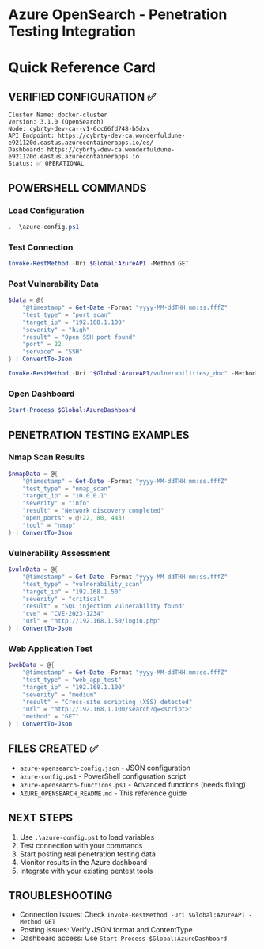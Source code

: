 # Azure OpenSearch - Penetration Testing Integration
# Quick Reference Card

## VERIFIED CONFIGURATION ✅
```
Cluster Name: docker-cluster
Version: 3.1.0 (OpenSearch)
Node: cybrty-dev-ca--v1-6cc66fd748-b5dxv
API Endpoint: https://cybrty-dev-ca.wonderfuldune-e921120d.eastus.azurecontainerapps.io/es/
Dashboard: https://cybrty-dev-ca.wonderfuldune-e921120d.eastus.azurecontainerapps.io
Status: ✅ OPERATIONAL
```

## POWERSHELL COMMANDS

### Load Configuration
```powershell
. .\azure-config.ps1
```

### Test Connection
```powershell
Invoke-RestMethod -Uri $Global:AzureAPI -Method GET
```

### Post Vulnerability Data
```powershell
$data = @{
    "@timestamp" = Get-Date -Format "yyyy-MM-ddTHH:mm:ss.fffZ"
    "test_type" = "port_scan"
    "target_ip" = "192.168.1.100"
    "severity" = "high"
    "result" = "Open SSH port found"
    "port" = 22
    "service" = "SSH"
} | ConvertTo-Json

Invoke-RestMethod -Uri "$Global:AzureAPI/vulnerabilities/_doc" -Method POST -Body $data -ContentType "application/json"
```

### Open Dashboard
```powershell
Start-Process $Global:AzureDashboard
```

## PENETRATION TESTING EXAMPLES

### Nmap Scan Results
```powershell
$nmapData = @{
    "@timestamp" = Get-Date -Format "yyyy-MM-ddTHH:mm:ss.fffZ"
    "test_type" = "nmap_scan"
    "target_ip" = "10.0.0.1"
    "severity" = "info"
    "result" = "Network discovery completed"
    "open_ports" = @(22, 80, 443)
    "tool" = "nmap"
} | ConvertTo-Json
```

### Vulnerability Assessment
```powershell
$vulnData = @{
    "@timestamp" = Get-Date -Format "yyyy-MM-ddTHH:mm:ss.fffZ"
    "test_type" = "vulnerability_scan"
    "target_ip" = "192.168.1.50"
    "severity" = "critical"
    "result" = "SQL injection vulnerability found"
    "cve" = "CVE-2023-1234"
    "url" = "http://192.168.1.50/login.php"
} | ConvertTo-Json
```

### Web Application Test
```powershell
$webData = @{
    "@timestamp" = Get-Date -Format "yyyy-MM-ddTHH:mm:ss.fffZ"
    "test_type" = "web_app_test"
    "target_ip" = "192.168.1.100"
    "severity" = "medium"
    "result" = "Cross-site scripting (XSS) detected"
    "url" = "http://192.168.1.100/search?q=<script>"
    "method" = "GET"
} | ConvertTo-Json
```

## FILES CREATED ✅
- `azure-opensearch-config.json` - JSON configuration
- `azure-config.ps1` - PowerShell configuration script
- `azure-opensearch-functions.ps1` - Advanced functions (needs fixing)
- `AZURE_OPENSEARCH_README.md` - This reference guide

## NEXT STEPS
1. Use `.\azure-config.ps1` to load variables
2. Test connection with your commands
3. Start posting real penetration testing data
4. Monitor results in the Azure dashboard
5. Integrate with your existing pentest tools

## TROUBLESHOOTING
- Connection issues: Check `Invoke-RestMethod -Uri $Global:AzureAPI -Method GET`
- Posting issues: Verify JSON format and ContentType
- Dashboard access: Use `Start-Process $Global:AzureDashboard`
